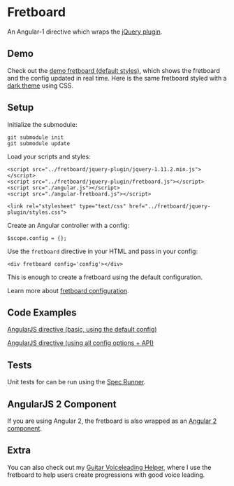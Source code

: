 # Fretboard

An Angular-1 directive which wraps the <a href="https://github.com/fmodica/fretboard">jQuery plugin</a>.

## Demo

Check out the <a href="http://frank-modica.com/static/fretboarddemo/angular-1/index-with-full-config.html">demo fretboard (default styles)</a>, which shows the fretboard and the config updated in real time. Here is the same fretboard styled with a <a href="http://frank-modica.com/static/fretboarddemo/angular-1/index-with-full-config-dark-theme.html" target="_blank">dark theme</a> using CSS.

## Setup

Initialize the submodule:

```
git submodule init
git submodule update
```

Load your scripts and styles:

```
<script src="../fretboard/jquery-plugin/jquery-1.11.2.min.js"></script>
<script src="../fretboard/jquery-plugin/fretboard.js"></script>
<script src="./angular.js"></script>
<script src="./angular-fretboard.js"></script>

<link rel="stylesheet" type="text/css" href="../fretboard/jquery-plugin/styles.css">
```

Create an Angular controller with a config:

``` 
$scope.config = {};
```

Use the `fretboard` directive in your HTML and pass in your config:

```
<div fretboard config='config'></div>
```

This is enough to create a fretboard using the default configuration.

Learn more about <a target="_blank" href="https://github.com/fmodica/fretboard-angular-1/wiki/Configuration">fretboard configuration</a>.

## Code Examples

<a href="https://github.com/fmodica/fretboard-angular-1/blob/master/angular-directive/index.html">AngularJS directive (basic, using the default config)</a>

<a href="https://github.com/fmodica/fretboard-angular-1/blob/master/angular-directive/index-with-full-config.html">AngularJS directive (using all config options + API)</a>

## Tests
Unit tests for can be run using the <a href="https://github.com/fmodica/fretboard-angular-1/tree/master/tests">Spec Runner</a>.

## AngularJS 2 Component

If you are using Angular 2, the fretboard is also wrapped as an <a href="https://github.com/fmodica/fretboard-angular-2">Angular 2 component</a>.

## Extra

You can also check out my <a target="_blank" href="http://frank-modica.com/#/voiceleader/index">Guitar Voiceleading Helper</a>, where I use the fretboard to help users create progressions with good voice leading.
